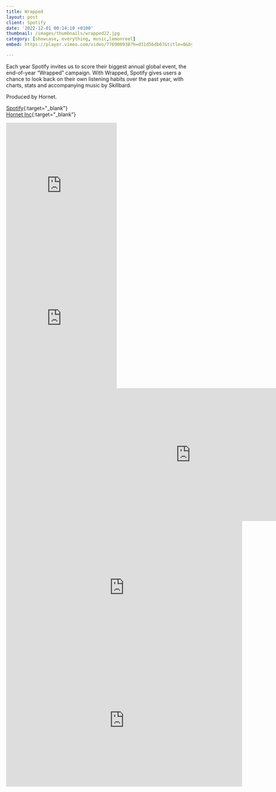 ```yaml
---
title: Wrapped
layout: post
client: Spotify
date: '2022-12-01 00:14:10 +0100'
thumbnail: /images/thumbnails/wrapped22.jpg
category: [showcase, everything, music,lemonreel]
embed: https://player.vimeo.com/video/776908938?h=d31d56db67&title=0&byline=0&portrait=0"

---
```


Each year Spotify invites us to score their biggest annual global event, the end-of-year “Wrapped” campaign. With Wrapped, Spotify gives users a chance to look back on their own listening habits over the past year, with charts, stats and accompanying music by Skillbard.

Produced by Hornet.

[Spotify](https://spotify.com){:target="_blank"}
<br>
[Hornet Inc](http://hornetinc.com){:target="_blank"}

<iframe src="https://player.vimeo.com/video/653096223?byline=0&portrait=0" height="360" frameborder="0" webkitallowfullscreen mozallowfullscreen allowfullscreen></iframe>

<iframe src="https://player.vimeo.com/video/486437891?byline=0&portrait=0" height="360" frameborder="0" webkitallowfullscreen mozallowfullscreen allowfullscreen></iframe>

<iframe src="https://player.vimeo.com/video/423560013?byline=0&portrait=0" height="360" width="1000" frameborder="0" webkitallowfullscreen mozallowfullscreen allowfullscreen></iframe>

<iframe src="https://player.vimeo.com/video/322197025?byline=0&portrait=0" width="640" height="360" frameborder="0" webkitallowfullscreen mozallowfullscreen allowfullscreen></iframe>

<iframe src="https://player.vimeo.com/video/322196988?byline=0&portrait=0" width="640" height="360" frameborder="0" webkitallowfullscreen mozallowfullscreen allowfullscreen></iframe>

